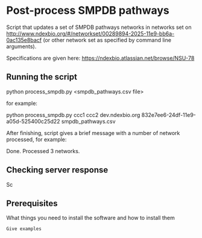 # Post-process SMPDB pathways

Script that updates a set of SMPDB pathways networks in networks set on http://www.ndexbio.org/#/networkset/00289894-2025-11e9-bb6a-0ac135e8bacf (or other network set as specified by command line arguments).

Specifications are given here: https://ndexbio.atlassian.net/browse/NSU-78

## Running the script

python process_smpdb.py <username> <password> <ndex server> <network set uuid> <smpdb_pathways.csv file>

for example:

python process_smpdb.py ccc1 ccc2 dev.ndexbio.org 832e7ee6-24df-11e9-a05d-525400c25d22 smpdb_pathways.csv

After finishing, script gives a brief message with a number of network processed, for example:

Done. Processed 3 networks.

## Checking server response

Sc

## Prerequisites

What things you need to install the software and how to install them

```
Give examples
```
